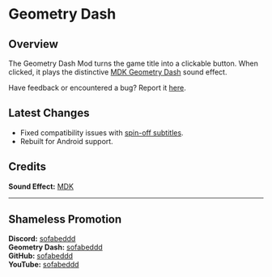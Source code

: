 # Geometry Dash

## Overview

The Geometry Dash Mod turns the game title into a clickable button. When clicked, it plays the distinctive [MDK Geometry Dash](https://www.youtube.com/watch?v=_tDFyTJW5kA) sound effect.

Have feedback or encountered a bug? Report it [here](https://github.com/sofabeddd/Geometry-Dash/issues/new).

## Latest Changes
- Fixed compatibility issues with [spin-off subtitles](https://geode-sdk.org/mods/iristraa.spinoffsubtitles/).
- Rebuilt for Android support.

## Credits
**Sound Effect:** [MDK](https://www.youtube.com/@MDKOfficialYT)

---
## Shameless Promotion
**Discord:** [sofabeddd](https://discordapp.com/users/560247410522324993)  
**Geometry Dash:** [sofabeddd](user:7976112)  
**GitHub:** [sofabeddd](https://github.com/sofabeddd)  
**YouTube:** [sofabeddd](https://www.youtube.com/@sofabeddd?sub_confirmation=1)
